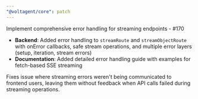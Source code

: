 ```yaml
---
"@voltagent/core": patch
---
```


Implement comprehensive error handling for streaming endpoints - #170

- **Backend**: Added error handling to `streamRoute` and `streamObjectRoute` with onError callbacks, safe stream operations, and multiple error layers (setup, iteration, stream errors)
- **Documentation**: Added detailed error handling guide with examples for fetch-based SSE streaming

Fixes issue where streaming errors weren't being communicated to frontend users, leaving them without feedback when API calls failed during streaming operations.
